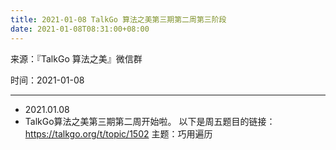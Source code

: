 ```yaml
---
title: 2021-01-08 TalkGo 算法之美第三期第二周第三阶段
date: 2021-01-08T08:31:00+08:00
---
```

来源：『TalkGo 算法之美』微信群

时间：2021-01-08

---

- 2021.01.08
- TalkGo算法之美第三期第二周开始啦。
  以下是周五题目的链接：https://talkgo.org/t/topic/1502
  主题：巧用遍历

